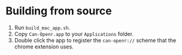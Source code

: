 # Building from source

1. Run `build_mac_app.sh`.
2. Copy `Can-Openr.app` to your `Applications` folder.
3. Double click the app to register the `can-openr://` scheme that the chrome extension uses.